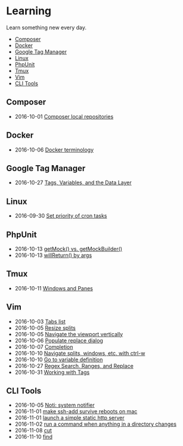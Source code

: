 # Learning

Learn something new every day.

* [Composer](#composer)
* [Docker](#docker)
* [Google Tag Manager](#google-tag-manager)
* [Linux](#linux)
* [PhpUnit](#phpunit)
* [Tmux](#tmux)
* [Vim](#vim)
* [CLI Tools](#cli-tools)

## Composer

* 2016-10-01 [Composer local repositories](composer/local-repo.md)

## Docker

* 2016-10-06 [Docker terminology](docker/terminology.md)

## Google Tag Manager

* 2016-10-27 [Tags, Variables, and the Data Layer](gtm/tags_and_variables.md)

## Linux

* 2016-09-30 [Set priority of cron tasks](linux/nice.md)

## PhpUnit

* 2016-10-13 [getMock() vs. getMockBuilder()](phpunit/get_mock_vs_get_mock_builder.md)
* 2016-10-13 [willReturn() by args](phpunit/will_return_by_args.md)

## Tmux

* 2016-10-11 [Windows and Panes](tmux/windows_and_panes.md)

## Vim

* 2016-10-03 [Tabs list](vim/tabs.md)
* 2016-10-05 [Resize splits](vim/resize_splits.md)
* 2016-10-05 [Navigate the viewport vertically](vim/viewport.md)
* 2016-10-06 [Populate replace dialog](vim/populate_replace.md)
* 2016-10-07 [Completion](vim/completion.md)
* 2016-10-10 [Navigate splits, windows, etc. with ctrl-w](vim/navigate_splits.md)
* 2016-10-10 [Go to variable definition](vim/go_to_var_def.md)
* 2016-10-27 [Regex Search, Ranges, and Replace](vim/regex_search.md)
* 2016-10-31 [Working with Tags](vim/tags.md)

## CLI Tools

* 2016-10-05 [Noti: system notifier](cli_tools/noti.md)
* 2016-11-01 [make ssh-add survive reboots on mac](cli_tools/mac_ssh_add.md)
* 2016-11-01 [launch a simple static http server](cli_tools/http_server.md)
* 2016-11-02 [run a command when anything in a directory changes](cli_tools/watch.md)
* 2016-11-08 [cut](cli_tools/cut.md)
* 2016-11-10 [find](cli_tools/find.md)
